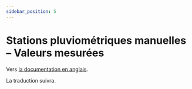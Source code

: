```yaml
---
sidebar_position: 5
---
```


# Stations pluviométriques manuelles – Valeurs mesurées

Vers [la documentation en anglais](https://opendatadocs.meteoswiss.ch/a-data-groundbased/a5-manual-precipitation-stations).

La traduction suivra.
